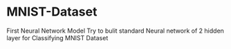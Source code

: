 # MNIST-Dataset
First Neural Network Model
Try to bulit standard Neural network of 2 hidden layer for Classifying MNIST Dataset
